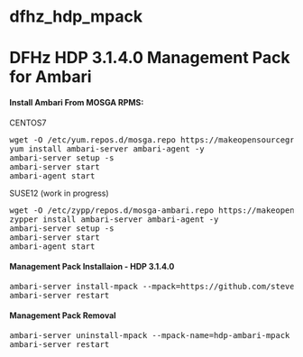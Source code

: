 # dfhz_hdp_mpack
<h1>DFHz HDP 3.1.4.0 Management Pack for Ambari</h1>

<b><i> </i></b>

#### Install Ambari From MOSGA RPMS:
CENTOS7
<pre>wget -O /etc/yum.repos.d/mosga.repo https://makeopensourcegreatagain.com/repos/centos/7/ambari/2.7.5.0/mosga-ambari.repo
yum install ambari-server ambari-agent -y
ambari-server setup -s
ambari-server start
ambari-agent start</pre>
SUSE12 (work in progress)
<pre>wget -O /etc/zypp/repos.d/mosga-ambari.repo https://makeopensourcegreatagain.com/repos/suse/12/ambari/2.7.5.0/mosga-ambari.repo
zypper install ambari-server ambari-agent -y
ambari-server setup -s
ambari-server start
ambari-agent start</pre>
#### Management Pack Installaion - HDP 3.1.4.0
<pre>ambari-server install-mpack --mpack=https://github.com/steven-dfheinz/dfhz_hdp_mpack/raw/master/hdp-ambari-mpack-3.1.4.0.tar.gz --verbose
ambari-server restart</pre>

#### Management Pack Removal
<pre>ambari-server uninstall-mpack --mpack-name=hdp-ambari-mpack
ambari-server restart</pre>


